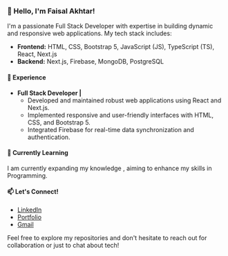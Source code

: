 ### 👋 Hello, I'm Faisal Akhtar!

I'm a passionate Full Stack Developer with expertise in building dynamic and responsive web applications. My tech stack includes:

- **Frontend:** HTML, CSS, Bootstrap 5, JavaScript (JS), TypeScript (TS), React, Next.js
- **Backend:** Next.js, Firebase, MongoDB, PostgreSQL

#### 💼 Experience

- **Full Stack Developer |**
  - Developed and maintained robust web applications using React and Next.js.
  - Implemented responsive and user-friendly interfaces with HTML, CSS, and Bootstrap 5.
  - Integrated Firebase for real-time data synchronization and authentication.
    

#### 🌱 Currently Learning

I am currently expanding my knowledge , aiming to enhance my skills in Programming.

#### 📫 Let's Connect!

- [LinkedIn](linkedin.com/in/faisal-akhtar-663650296)
- [Portfolio](faisal-akhtar.web.app)
- [Gmail](faisalweb803@gmail.com)

Feel free to explore my repositories and don't hesitate to reach out for collaboration or just to chat about tech!
